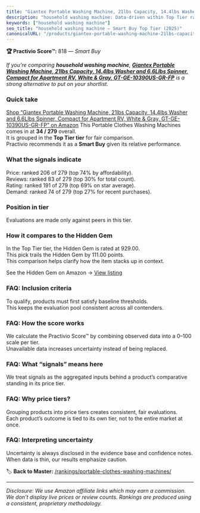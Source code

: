 ```yaml
---
title: "Giantex Portable Washing Machine, 21lbs Capacity, 14.4lbs Washer and 6.6Llbs Spinner, Compact for Apartment RV, White & Gray, GT-GE-10390US-GR-FP"
description: "household washing machine: Data-driven within Top Tier ranking using the Practivio Score™. Positioned by quality, value, demand, findability, momentum."
keywords: ["household washing machine"]
seo_title: "household washing machine — Smart Buy Top Tier (2025)"
canonicalURL: "/products/giantex-portable-washing-machine-21lbs-capacity-144lbs-washer-and-66llbs-spinner-compact-for-apartment-rv-white-gray-gt-ge-10390us-gr-fp-B095X3YSS6/"
---
```


**🏆 Practivio Score™:** 818 — _Smart Buy_


*If you're comparing **household washing machine**, **[Giantex Portable Washing Machine, 21lbs Capacity, 14.4lbs Washer and 6.6Llbs Spinner, Compact for Apartment RV, White & Gray, GT-GE-10390US-GR-FP](https://www.amazon.com/dp/B095X3YSS6?tag=practivio-20)** is a strong alternative to put on your shortlist.*
### Quick take
[Shop “Giantex Portable Washing Machine, 21lbs Capacity, 14.4lbs Washer and 6.6Llbs Spinner, Compact for Apartment RV, White & Gray, GT-GE-10390US-GR-FP” on Amazon](https://www.amazon.com/dp/B095X3YSS6?tag=practivio-20)
This Portable Clothes Washing Machines comes in at **34 / 279** overall.  
It is grouped in the **Top Tier tier** for fair comparison.  
Practivio recommends it as a **Smart Buy** given its relative performance.

### What the signals indicate
Price: ranked 206 of 279 (top 74% by affordability).  
Reviews: ranked 83 of 279 (top 30% for total count).  
Rating: ranked 191 of 279 (top 69% on star average).  
Demand: ranked 74 of 279 (top 27% for recent purchases).

### Position in tier
Evaluations are made only against peers in this tier.

### How it compares to the Hidden Gem
In the Top Tier tier, the Hidden Gem is rated at 929.00.  
This pick trails the Hidden Gem by 111.00 points.  
This comparison helps clarify how the item stacks up in context.  

See the Hidden Gem on Amazon → [View listing](https://www.amazon.com/dp/B08B4L4CGG?tag=practivio-20)

### FAQ: Inclusion criteria
To qualify, products must first satisfy baseline thresholds.  
This keeps the evaluation pool consistent across all contenders.

### FAQ: How the score works
We calculate the Practivio Score™ by combining observed data into a 0–100 scale per tier.  
Unavailable data increases uncertainty instead of being replaced.

### FAQ: What “signals” means here
We treat signals as the aggregated inputs behind a product’s comparative standing in its price tier.

### FAQ: Why price tiers?
Grouping products into price tiers creates consistent, fair evaluations.  
Each product’s outcome is tied to its own tier, not to the entire market at once.

### FAQ: Interpreting uncertainty
Uncertainty is always disclosed in the evidence base and confidence notes.  
When data is thin, our results emphasize caution.


🏷️ **Back to Master:** [/rankings/portable-clothes-washing-machines/](/rankings/portable-clothes-washing-machines/)

---
_Disclosure: We use Amazon affiliate links which may earn a commission. We don’t display live prices or review counts. Rankings are produced using a consistent, proprietary methodology._
